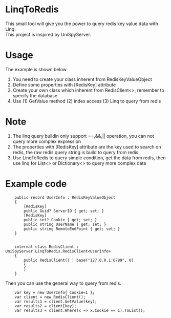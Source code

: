 # LinqToRedis
This small tool will give you the power to query redis key value data with Linq.<br />
This project is inspired by UniSpyServer.

# Usage
The example is shown below.
1. You need to create your class inherent from RedisKeyValueObject
2. Define some properties with \[RedisKey\] attribute
3. Create your own class which inherent from RedisClient<>, remember to specify the database
4. Use (1) GetValue method (2) index access (3) Linq to query from redis

# Note
1. The linq query buildin only support ==,&&,|| operation, you can not query more complex expression
2. The properties with \[RedisKey\] attribute are the key used to search on redis, the raw redis query string is build to query from redis
3. Use LinqToRedis to query simple condition, get the data from redis, then use linq for List<> or Dictionary<> to query more complex data

# Example code
```    
    public record UserInfo : RedisKeyValueObject
    {
        [RedisKey]
        public Guid? ServerID { get; set; }
        [RedisKey]
        public int? Cookie { get; set; }
        public string UserName { get; set; }
        public string RemoteEndPoint { get; set; }
    }


    internal class RedisClient : UniSpyServer.LinqToRedis.RedisClient<UserInfo>
    {
        public RedisClient() : base("127.0.0.1:6789", 0)
        {
        }
    }
```
Then you can use the general way to query from redis.
```
    var key = new UserInfo{ Cookie=1 };
    var client = new RedisClient();
    var results1 = client.GetValue(key);
    var results2 = client[key];
    var results3 = client.Where(x => x.Cookie == 1).ToList();
```
